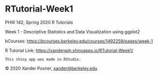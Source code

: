 # RTutorial-Week1
PHW 142, Spring 2020 R Tutorials

Week 1 - Descriptive Statistics and Data Visualization using ggplot2

bCourses: https://bcourses.berkeley.edu/courses/1492259/pages/week-1

R Tutorial Link: https://xandersph.shinyapps.io/RTutorial-Week1/

	This shiny app was made in RStudio.

© 2020 Xander Posner, xander@berkeley.edu
